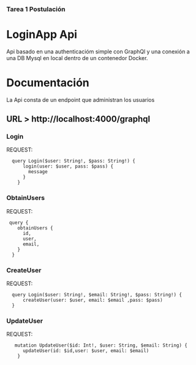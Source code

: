 ### Tarea 1 Postulación

# LoginApp Api


Api basado en una authenticacióm simple con GraphQl y una conexión a una DB Mysql
en local dentro de un contenedor Docker.

# Documentación

La Api consta de un endpoint que administran los usuarios

## URL > http://localhost:4000/graphql 

### Login

REQUEST:
```
  query Login($user: String!, $pass: String!) { 
      login(user: $user, pass: $pass) {
        message
      }
    }
```

### ObtainUsers

REQUEST:
```
 query {
    obtainUsers {
      id,
      user,
      email,
    }
  }
```


### CreateUser

REQUEST:
```
  query Login($user: String!, $email: String!, $pass: String!) {
      createUser(user: $user, email: $email ,pass: $pass)
  }
```


### UpdateUser

REQUEST:
```
   mutation UpdateUser($id: Int!, $user: String, $email: String) {
      updateUser(id: $id,user: $user, email: $email)
    }
```

